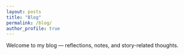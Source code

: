 ```yaml
---
layout: posts
title: "Blog"
permalink: /blog/
author_profile: true
---
```


Welcome to my blog — reflections, notes, and story-related thoughts.
